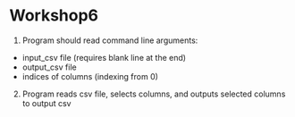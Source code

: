 # Workshop6

1. Program should read command line arguments:
* input_csv file (requires blank line at the end)
* output_csv file 
* indices of columns (indexing from 0)
    
2. Program reads csv file, selects columns, and outputs selected columns to output csv
